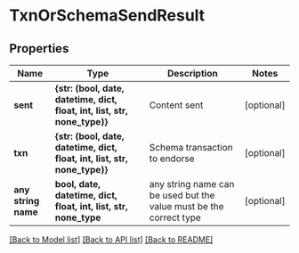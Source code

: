 # TxnOrSchemaSendResult


## Properties
Name | Type | Description | Notes
------------ | ------------- | ------------- | -------------
**sent** | **{str: (bool, date, datetime, dict, float, int, list, str, none_type)}** | Content sent | [optional] 
**txn** | **{str: (bool, date, datetime, dict, float, int, list, str, none_type)}** | Schema transaction to endorse | [optional] 
**any string name** | **bool, date, datetime, dict, float, int, list, str, none_type** | any string name can be used but the value must be the correct type | [optional]

[[Back to Model list]](../README.md#documentation-for-models) [[Back to API list]](../README.md#documentation-for-api-endpoints) [[Back to README]](../README.md)


